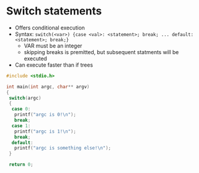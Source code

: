 # Switch statements
- Offers conditional execution
- Syntax: `switch(<var>) {case <val>: <statement>; break; ... default: <statement>; break;}`
   - VAR must be an integer
   - skipping breaks is premitted, but subsequent statments will be executed
- Can execute faster than if trees

```c
#include <stdio.h>

int main(int argc, char** argv)
{
 switch(argc)
 {
  case 0:
   printf("argc is 0!\n");
   break;
  case 1:
   printf("argc is 1!\n");
   break;
  default:
   printf("argc is something else!\n");
 }

 return 0;
```
